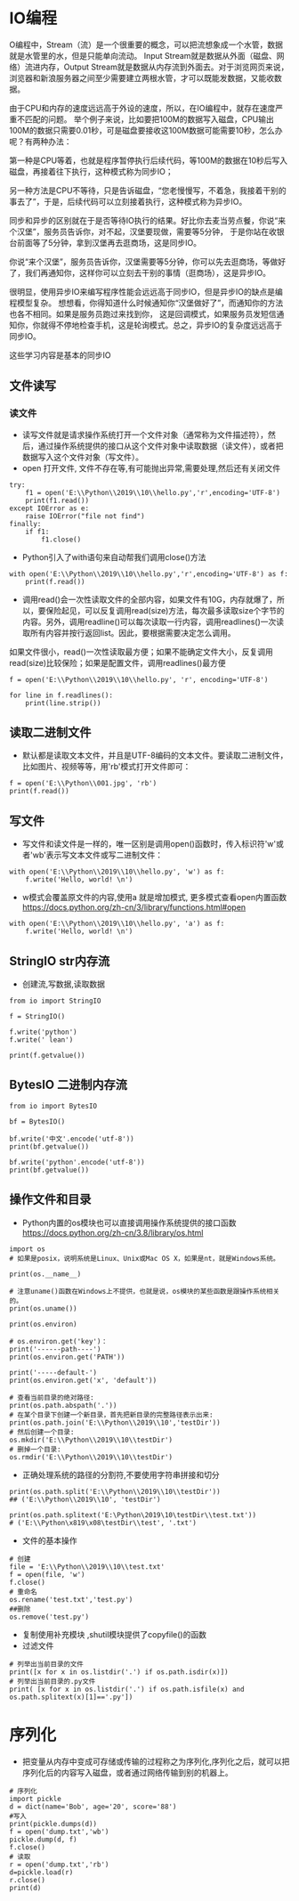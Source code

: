 # IO编程 

O编程中，Stream（流）是一个很重要的概念，可以把流想象成一个水管，数据就是水管里的水，但是只能单向流动。
Input Stream就是数据从外面（磁盘、网络）流进内存，Output Stream就是数据从内存流到外面去。对于浏览网页来说，
浏览器和新浪服务器之间至少需要建立两根水管，才可以既能发数据，又能收数据。

由于CPU和内存的速度远远高于外设的速度，所以，在IO编程中，就存在速度严重不匹配的问题。
举个例子来说，比如要把100M的数据写入磁盘，CPU输出100M的数据只需要0.01秒，可是磁盘要接收这100M数据可能需要10秒，怎么办呢？有两种办法：

第一种是CPU等着，也就是程序暂停执行后续代码，等100M的数据在10秒后写入磁盘，再接着往下执行，这种模式称为同步IO；

另一种方法是CPU不等待，只是告诉磁盘，“您老慢慢写，不着急，我接着干别的事去了”，于是，后续代码可以立刻接着执行，这种模式称为异步IO。

同步和异步的区别就在于是否等待IO执行的结果。好比你去麦当劳点餐，你说“来个汉堡”，服务员告诉你，对不起，汉堡要现做，需要等5分钟，
于是你站在收银台前面等了5分钟，拿到汉堡再去逛商场，这是同步IO。

你说“来个汉堡”，服务员告诉你，汉堡需要等5分钟，你可以先去逛商场，等做好了，我们再通知你，这样你可以立刻去干别的事情（逛商场），这是异步IO。

很明显，使用异步IO来编写程序性能会远远高于同步IO，但是异步IO的缺点是编程模型复杂。
想想看，你得知道什么时候通知你“汉堡做好了”，而通知你的方法也各不相同。如果是服务员跑过来找到你，
这是回调模式，如果服务员发短信通知你，你就得不停地检查手机，这是轮询模式。总之，异步IO的复杂度远远高于同步IO。

这些学习内容是基本的同步IO


## 文件读写


### 读文件

* 读写文件就是请求操作系统打开一个文件对象（通常称为文件描述符），然后，通过操作系统提供的接口从这个文件对象中读取数据（读文件），或者把数据写入这个文件对象（写文件）。
* open 打开文件, 文件不存在等,有可能抛出异常,需要处理,然后还有关闭文件
```
try:
    f1 = open('E:\\Python\\2019\\10\\hello.py','r',encoding='UTF-8')
    print(f1.read())
except IOError as e:
    raise IOError("file not find")
finally:
    if f1:
        f1.close()
```
*  Python引入了with语句来自动帮我们调用close()方法
```
with open('E:\\Python\\2019\\10\\hello.py','r',encoding='UTF-8') as f:
    print(f.read())
```
* 调用read()会一次性读取文件的全部内容，如果文件有10G，内存就爆了，所以，要保险起见，可以反复调用read(size)方法，每次最多读取size个字节的内容。另外，调用readline()可以每次读取一行内容，调用readlines()一次读取所有内容并按行返回list。因此，要根据需要决定怎么调用。

如果文件很小，read()一次性读取最方便；如果不能确定文件大小，反复调用read(size)比较保险；如果是配置文件，调用readlines()最方便

```
f = open('E:\\Python\\2019\\10\\hello.py', 'r', encoding='UTF-8')

for line in f.readlines():
    print(line.strip())
```

## 读取二进制文件

* 默认都是读取文本文件，并且是UTF-8编码的文本文件。要读取二进制文件，比如图片、视频等等，用'rb'模式打开文件即可：
```
f = open('E:\\Python\\001.jpg', 'rb')
print(f.read())
```

## 写文件

* 写文件和读文件是一样的，唯一区别是调用open()函数时，传入标识符'w'或者'wb'表示写文本文件或写二进制文件：
```
with open('E:\\Python\\2019\\10\\hello.py', 'w') as f:
    f.write('Hello, world! \n')
```
* w模式会覆盖原文件的内容,使用a 就是增加模式,  更多模式查看open内置函数 https://docs.python.org/zh-cn/3/library/functions.html#open
```
with open('E:\\Python\\2019\\10\\hello.py', 'a') as f:
    f.write('Hello, world! \n')
```

## StringIO str内存流

* 创建流,写数据,读取数据
```
from io import StringIO

f = StringIO()

f.write('python')
f.write(' lean')

print(f.getvalue())
```
## BytesIO 二进制内存流
```
from io import BytesIO

bf = BytesIO()

bf.write('中文'.encode('utf-8'))
print(bf.getvalue())

bf.write('python'.encode('utf-8'))
print(bf.getvalue())
```
##  操作文件和目录

* Python内置的os模块也可以直接调用操作系统提供的接口函数 https://docs.python.org/zh-cn/3.8/library/os.html

```
import os
# 如果是posix，说明系统是Linux、Unix或Mac OS X，如果是nt，就是Windows系统。

print(os.__name__)

# 注意uname()函数在Windows上不提供，也就是说，os模块的某些函数是跟操作系统相关的。
print(os.uname())

print(os.environ)

# os.environ.get('key')：
print('------path----')
print(os.environ.get('PATH'))

print('-----default-')
print(os.environ.get('x', 'default'))

# 查看当前目录的绝对路径:
print(os.path.abspath('.'))
# 在某个目录下创建一个新目录，首先把新目录的完整路径表示出来:
print(os.path.join('E:\\Python\\2019\\10','testDir'))
# 然后创建一个目录:
os.mkdir('E:\\Python\\2019\\10\\testDir')
# 删掉一个目录:
os.rmdir('E:\\Python\\2019\\10\\testDir')
```
* 正确处理系统的路径的分割符,不要使用字符串拼接和切分
```
print(os.path.split('E:\\Python\\2019\\10\\testDir'))
## ('E:\\Python\\2019\\10', 'testDir')

print(os.path.splitext('E:\Python\2019\10\testDir\\test.txt'))
# ('E:\\Python\x819\x08\testDir\\test', '.txt')
```
*  文件的基本操作
```
# 创建
file = 'E:\\Python\\2019\\10\\test.txt'
f = open(file, 'w')
f.close()
# 重命名
os.rename('test.txt','test.py')
##删除
os.remove('test.py')
```
* 复制使用补充模块 ,shutil模块提供了copyfile()的函数
* 过滤文件 

```
# 列举出当前目录的文件
print([x for x in os.listdir('.') if os.path.isdir(x)])
# 列举出当前目录的.py文件
print( [x for x in os.listdir('.') if os.path.isfile(x) and os.path.splitext(x)[1]=='.py'])
```
# 序列化

* 把变量从内存中变成可存储或传输的过程称之为序列化,序列化之后，就可以把序列化后的内容写入磁盘，或者通过网络传输到别的机器上。
```
# 序列化
import pickle
d = dict(name='Bob', age='20', score='88')
#写入
print(pickle.dumps(d))
f = open('dump.txt','wb')
pickle.dump(d, f)
f.close()
# 读取
r = open('dump.txt','rb')
d=pickle.load(r)
r.close()
print(d)
```
